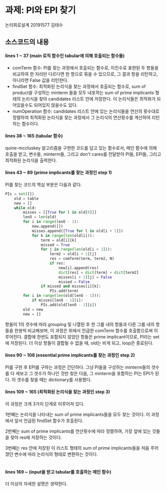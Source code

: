 # 과제: PI와 EPI 찾기

논리회로설계 20191577 김태수

## 소스코드의 내용

#### lines 1 ~ 37 (main 로직 함수인 tabular에 의해 호출되는 함수들)
- comTerm 함수: PI를 찾는 과정에서 호출되는 함수로, 이진수로 표현된 두 항들을 비교하여 한 자리만 다르다면 한 항으로 묶을 수 있으므로, 그 결과 항을 리턴하고, 아니라면 False 값을 리턴한다.
- findSet 함수: 최적화된 논리식을 찾는 과정에서 호출되는 함수로, sum of product을 구성하는 minterm 들을 모두 내포하는 sum of prime implicants 형태의 논리식을 찾아 candidates 리스트 안에 저장한다. 이 논리식들은 최적화가 되어있을수도 되어있지 않을수도 있다.
- numOperation 함수: candidates 리스트 안에 있는 논리식들을 연산의 횟수대로 정렬하여 최적화된 논리식을 찾는 과정에서 그 논리식의 연산횟수를 계산하여 리턴하는 함수이다.

#### lines 38 ~ 165 (tabular 함수)
quine-mccluskey 알고리즘을 구현한 코드를 담고 있는 함수로서, 메인 함수에 의해 호출을 받고, 변수들, minterm들, 그리고 don't cares를 전달받아 PI들, EPI들, 그리고 최적화된 논리식을 출력한다.
<br />

#### lines 43 ~ 89 (prime implicants를 찾는 과정인 step 1)
PI를 찾는 코드의 핵심 부분은 다음과 같다.
```python
PIs = set([])
    old = table
    new = []
    while old:
        misses = [[True for l in old[0]]]
        lenO = len(old)
        for i in range(lenO - 1):
            new.append([])
            misses.append([True for l in old[i + 1]])
            for k in range(len(old[i])):
                term = old[i][k]
                missed = True
                for j in range(len(old[i + 1])):
                    term2 = old[i + 1][j]
                    res = comTerm(term, term2, N)
                    if res:
                        new[i].append(res)
                        dict[res] = dict[term] + dict[term2]
                        misses[i + 1][j] = False
                        missed = False
                if missed and misses[i][k]:
                    PIs.add(term)
        for i in range(len(old[lenO - 1])):
            if misses[lenO - 1][i]:
                PIs.add(old[lenO - 1][i])
        old = new
        new = []
```
항들이 1의 갯수에 따라 grouping 및 나열된 후 한 그룹 내의 항들과 다른 그룹 내의 항들을 한쌍씩 비교해보며, 이 과정은 위에서 언급한 comTerm 함수를 호출함으로써 이루어진다. 결합에 한번도 포함되지 않았던 항들은 prime implicant이므로, PI라는 set에 저장된다. 더 이상 항들이 결합될 수 없을 때, old는 비게 되고, loop은 종료된다.
<br />

#### lines 90 ~ 108 (essential prime implicants를 찾는 과정인 step 2)
PI를 구한 후 EPI를 구하는 과정은 간단하다. 그냥 PI들을 구성하는 minterm들의 갯수를 다 세보고 그 갯수가 하나인 것만 찾은 다음, 그 minterm을 포함하는 PI는 EPI가 된다. 이 갯수를 찾을 때는 dictionary를 사용했다.
<br />

#### lines 109 ~ 165 (최적화된 논리식을 찾는 과정인 step 3)
이 과정은 크게 3가지 단계로 이루어져 있다. 

1번째는 논리식을 나타내는 sum of prime implicants들을 모두 찾는 것이다. 이 과정에서 앞서 언급된 findSet 함수가 호출된다.

2번째는 sum of prime implicants를 연산횟수에 따라 정렬하여, 가장 앞에 있는 것들을 찾아 res에 저장하는 것이다.

3번째는 res 안에 저장된 이 리스트 형태의 sum of prime implicants들을 처음 주어졌던 변수에 따라 논리식의 형태로 변환하는 것이다.  
<br />

#### lines 169 ~ (input을 받고 tabular를 호출하는 메인 함수)
더 이상의 자세한 설명은 생략한다.
